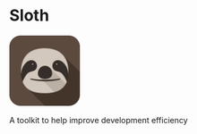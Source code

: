 # Sloth

<img src="images/logo.png" width="25%" height=25% />

A toolkit to help improve development efficiency
